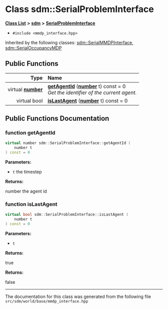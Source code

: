 
# Class sdm::SerialProblemInterface

<link rel="stylesheet" href="https://cdnjs.cloudflare.com/ajax/libs/KaTeX/0.5.1/katex.min.css">
<link rel="stylesheet" href="https://cdn.jsdelivr.net/github-markdown-css/2.2.1/github-markdown.css"/>



[**Class List**](annotated.md) **>** [**sdm**](namespacesdm.md) **>** [**SerialProblemInterface**](classsdm_1_1SerialProblemInterface.md)





* `#include <mmdp_interface.hpp>`





Inherited by the following classes: [sdm::SerialMMDPInterface](classsdm_1_1SerialMMDPInterface.md),  [sdm::SerialOccupancyMDP](classsdm_1_1SerialOccupancyMDP.md)










## Public Functions

| Type | Name |
| ---: | :--- |
| virtual [**number**](namespacesdm.md#typedef-number) | [**getAgentId**](classsdm_1_1SerialProblemInterface.md#function-getagentid) ([**number**](namespacesdm.md#typedef-number) t) const = 0<br>_Get the identifier of the current agent._  |
| virtual bool | [**isLastAgent**](classsdm_1_1SerialProblemInterface.md#function-islastagent) ([**number**](namespacesdm.md#typedef-number) t) const = 0<br> |








## Public Functions Documentation


### function getAgentId 


```cpp
virtual number sdm::SerialProblemInterface::getAgentId (
    number t
) const = 0
```




**Parameters:**


* `t` the timestep 



**Returns:**

number the agent id 




        

### function isLastAgent 


```cpp
virtual bool sdm::SerialProblemInterface::isLastAgent (
    number t
) const = 0
```




**Parameters:**


* `t` 



**Returns:**

true 




**Returns:**

false 




        

------------------------------
The documentation for this class was generated from the following file `src/sdm/world/base/mmdp_interface.hpp`